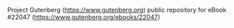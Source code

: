 Project Gutenberg (https://www.gutenberg.org) public repository for eBook #22047 (https://www.gutenberg.org/ebooks/22047)
